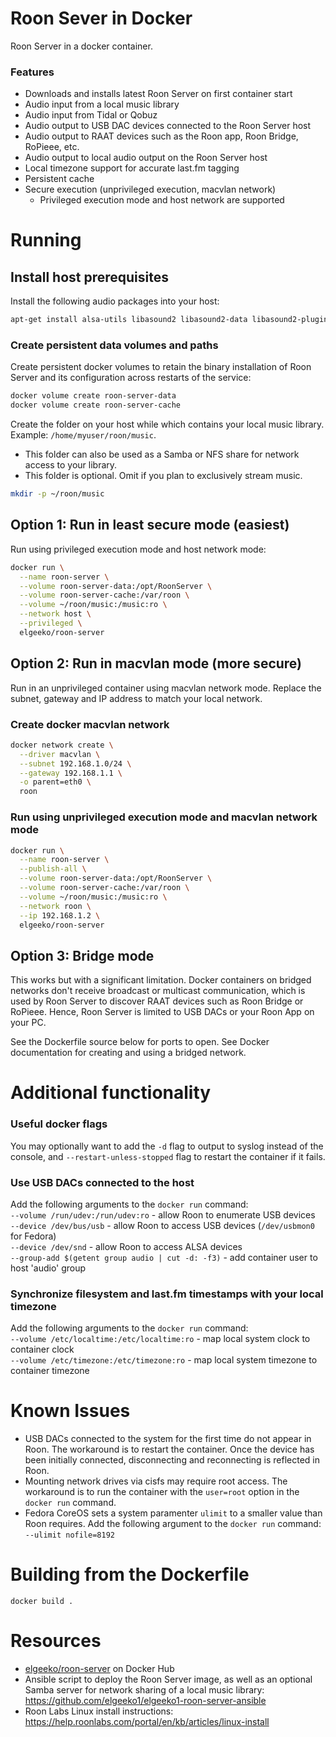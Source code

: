 # Roon Sever in Docker
Roon Server in a docker container.

### Features
- Downloads and installs latest Roon Server on first container start
- Audio input from a local music library
- Audio input from Tidal or Qobuz
- Audio output to USB DAC devices connected to the Roon Server host
- Audio output to RAAT devices such as the Roon app, Roon Bridge,
RoPieee, etc.
- Audio output to local audio output on the Roon Server host
- Local timezone support for accurate last.fm tagging
- Persistent cache
- Secure execution (unprivileged execution, macvlan network)
  - Privileged execution mode and host network are supported

# Running

## Install host prerequisites
Install the following audio packages into your host:
```sh
apt-get install alsa-utils libasound2 libasound2-data libasound2-plugins
```

### Create persistent data volumes and paths
Create persistent docker volumes to retain the binary installation of
Roon Server and its configuration across restarts of the service:
```sh
docker volume create roon-server-data
docker volume create roon-server-cache
```

Create the folder on your host while which contains your
local music library. Example: `/home/myuser/roon/music`.
  - This folder can also be used as a Samba or NFS share for network access to your library.
  - This folder is optional. Omit if you plan to exclusively stream music.
```sh
mkdir -p ~/roon/music
```

## Option 1: Run in least secure mode (easiest)
Run using privileged execution mode and host network mode:
```sh
docker run \
  --name roon-server \
  --volume roon-server-data:/opt/RoonServer \
  --volume roon-server-cache:/var/roon \
  --volume ~/roon/music:/music:ro \
  --network host \
  --privileged \
  elgeeko/roon-server
```

## Option 2: Run in macvlan mode (more secure)
Run in an unprivileged container using macvlan network mode. Replace the subnet, gateway and IP address to match your local network.

### Create docker macvlan network
```sh
docker network create \
  --driver macvlan \
  --subnet 192.168.1.0/24 \
  --gateway 192.168.1.1 \
  -o parent=eth0 \
  roon
```

### Run using unprivileged execution mode and macvlan network mode
```sh
docker run \
  --name roon-server \
  --publish-all \
  --volume roon-server-data:/opt/RoonServer \
  --volume roon-server-cache:/var/roon \
  --volume ~/roon/music:/music:ro \
  --network roon \
  --ip 192.168.1.2 \
  elgeeko/roon-server
```

## Option 3: Bridge mode
This works but with a significant limitation. Docker containers on bridged networks
don't receive broadcast or multicast communication, which is used by Roon Server
to discover RAAT devices such as Roon Bridge or RoPieee. Hence, Roon Server is
limited to USB DACs or your Roon App on your PC.

See the Dockerfile source below for ports to open. See Docker documentation for
creating and using a bridged network.

# Additional functionality

### Useful docker flags
You may optionally want to add the `-d` flag to output to syslog
instead of the console, and `--restart-unless-stopped` flag to
restart the container if it fails.

### Use USB DACs connected to the host
Add the following arguments to the `docker run` command:  
`--volume /run/udev:/run/udev:ro` - allow Roon to enumerate USB devices  
`--device /dev/bus/usb` - allow Roon to access USB devices (`/dev/usbmon0` for Fedora)   
`--device /dev/snd` - allow Roon to access ALSA devices   
`--group-add $(getent group audio | cut -d: -f3)` - add container user to host 'audio' group

### Synchronize filesystem and last.fm timestamps with your local timezone
Add the following arguments to the `docker run` command:  
`--volume /etc/localtime:/etc/localtime:ro` - map local system clock to container clock  
`--volume /etc/timezone:/etc/timezone:ro` - map local system timezone to container timezone  

# Known Issues
- USB DACs connected to the system for the first time do not appear in Roon.
The workaround is to restart the container. Once the device has been initially
connected, disconnecting and reconnecting is reflected in Roon.
- Mounting network drives via cisfs may require root access. The workaround is to
run the container with the `user=root` option in the `docker run` command.
- Fedora CoreOS sets a system paramenter `ulimit` to a smaller value than Roon
requires. Add the following argument to the `docker run` command:   
`--ulimit nofile=8192`

# Building from the Dockerfile
`docker build .`

# Resources
- [elgeeko/roon-server](https://hub.docker.com/repository/docker/elgeeko/roon-server) on Docker Hub
- Ansible script to deploy the Roon Server image, as well as an optional Samba server for network sharing of a local music library: https://github.com/elgeeko1/elgeeko1-roon-server-ansible
- Roon Labs Linux install instructions: https://help.roonlabs.com/portal/en/kb/articles/linux-install
